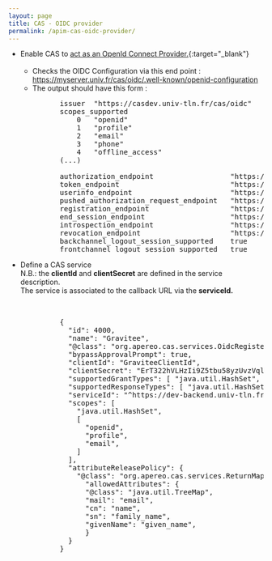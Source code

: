 ```yaml
---
layout: page
title: CAS - OIDC provider
permalink: /apim-cas-oidc-provider/
---
```




* Enable CAS to [act as an OpenId Connect Provider.](https://apereo.github.io/cas/6.6.x/authentication/OIDC-Authentication.html){:target="_blank"}<br/><br/>
    * Checks the OIDC Configuration via this end point :<br/>
 https://myserver.univ.fr/cas/oidc/.well-known/openid-configuration
    * The output should have this form :
<pre>
            issuer	"https://casdev.univ-tln.fr/cas/oidc"
            scopes_supported	
                0	"openid"
                1	"profile"
                2	"email"
                3	"phone"
                4	"offline_access"
            (...)

            authorization_endpoint                  "https://casdev.univ-tln.fr/cas/oidc/oidcAuthorize"
            token_endpoint                          "https://casdev.univ-tln.fr/cas/oidc/oidcAccessToken"
            userinfo_endpoint                       "https://casdev.univ-tln.fr/cas/oidc/oidcProfile"
            pushed_authorization_request_endpoint   "https://casdev.univ-tln.fr/cas/oidc/oidcPushAuthorize"
            registration_endpoint                   "https://casdev.univ-tln.fr/cas/oidc/register"
            end_session_endpoint                    "https://casdev.univ-tln.fr/cas/oidc/oidcLogout"
            introspection_endpoint                  "https://casdev.univ-tln.fr/cas/oidc/introspect"
            revocation_endpoint                     "https://casdev.univ-tln.fr/cas/oidc/revoke"
            backchannel_logout_session_supported    true
            frontchannel_logout_session_supported   true    
</pre>

* Define a CAS service<br/>
 N.B.: the **clientId** and **clientSecret** are defined in the service description.<br/>
 The service is associated to the callback URL via the **serviceId.**

<pre>


            {
              "id": 4000,
              "name": "Gravitee",
              "@class": "org.apereo.cas.services.OidcRegisteredService",
              "bypassApprovalPrompt": true,
              "clientId": "GraviteeClientId",
              "clientSecret": "ErT322hVLHzIi9Z5tbu58yzUvzVqlsh3T0tmKRV41bu004wqY664TM=",
              "supportedGrantTypes": [ "java.util.HashSet", [ "authorization_code" ] ],
              "supportedResponseTypes": [ "java.util.HashSet", [ "code", "token" ] ]
              "serviceId": "^https://dev-backend.univ-tln.fr/cas-auth-callback(/access)?$",
              "scopes": [
                "java.util.HashSet",
                [
                  "openid",
                  "profile",
                  "email",
                ]
              ],
              "attributeReleasePolicy": {
                "@class": "org.apereo.cas.services.ReturnMappedAttributeReleasePolicy",
                  "allowedAttributes": {
            	  "@class": "java.util.TreeMap",
            	  "mail": "email",
            	  "cn": "name",
            	  "sn": "family_name",
            	  "givenName": "given_name",
                  }
              }
            }

</pre>



